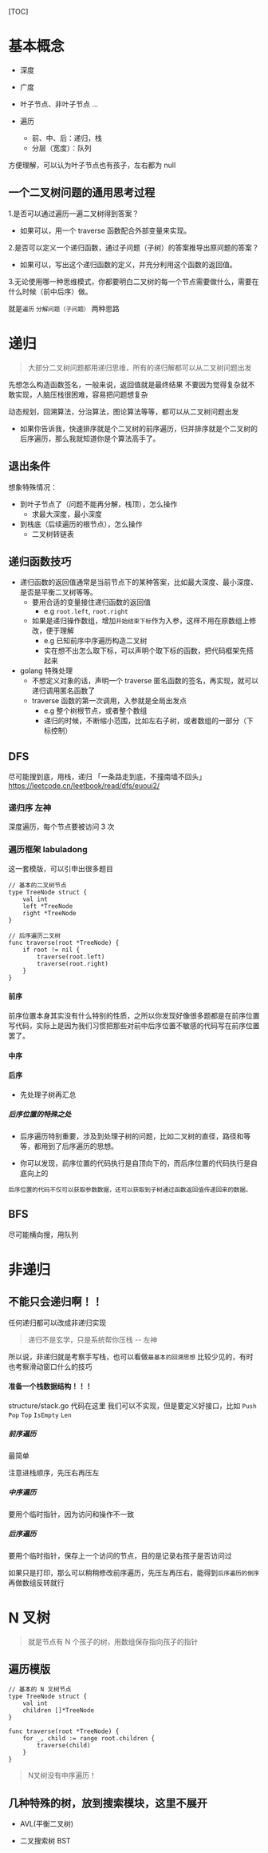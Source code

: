 [TOC]

# 基本概念
- 深度
- 广度
- 叶子节点、非叶子节点
...


- 遍历
	- 前、中、后：递归，栈
	- 分层（宽度）：队列


方便理解，可以认为叶子节点也有孩子，左右都为 null


## 一个二叉树问题的通用思考过程
1.是否可以通过遍历一遍二叉树得到答案？
* 如果可以，用一个 traverse 函数配合外部变量来实现。

2.是否可以定义一个递归函数，通过子问题（子树）的答案推导出原问题的答案？
* 如果可以，写出这个递归函数的定义，并充分利用这个函数的返回值。  

3.无论使用哪一种思维模式，你都要明白二叉树的每一个节点需要做什么，需要在什么时候（前中后序）做。

就是`遍历` `分解问题（子问题）` 两种思路

# 递归
> 大部分二叉树问题都用递归思维，所有的递归解都可以从二叉树问题出发

先想怎么构造函数签名，一般来说，返回值就是最终结果
不要因为觉得复杂就不敢实现，人脑压栈很困难，容易把问题想复杂

动态规划，回溯算法，分治算法，图论算法等等，都可以从二叉树问题出发
* 如果你告诉我，快速排序就是个二叉树的前序遍历，归并排序就是个二叉树的后序遍历，那么我就知道你是个算法高手了。


## 退出条件
想象特殊情况：
- 到叶子节点了（问题不能再分解，栈顶），怎么操作
	- 求最大深度，最小深度
- 到栈底（后续遍历的根节点），怎么操作
	- 二叉树转链表

## 递归函数技巧
- 递归函数的返回值通常是当前节点下的某种答案，比如最大深度、最小深度、是否是平衡二叉树等等。
	- 要用合适的变量接住递归函数的返回值
		- e.g `root.left`, `root.right`
	- 如果是递归操作数组，增加`开始结束下标`作为入参，这样不用在原数组上修改，便于理解
		- e.g 已知前序中序遍历构造二叉树
		- 实在想不出怎么取下标，可以声明个取下标的函数，把代码框架先搭起来
- golang 特殊处理
	- 不想定义对象的话，声明一个 traverse 匿名函数的签名，再实现，就可以递归调用匿名函数了
	- traverse 函数的第一次调用，入参就是全局出发点
		- e.g 整个树根节点，或者整个数组
		- 递归的时候，不断缩小范围，比如左右子树，或者数组的一部分（下标控制）






## DFS
尽可能搜到底，用栈，递归
「一条路走到底，不撞南墙不回头」
https://leetcode.cn/leetbook/read/dfs/euoui2/

### 递归序 左神
深度遍历，每个节点要被访问 3 次

### 遍历框架 labuladong
这一套模版，可以引申出很多题目
```golang
// 基本的二叉树节点
type TreeNode struct {
    val int
    left *TreeNode
    right *TreeNode
}

// 后序遍历二叉树
func traverse(root *TreeNode) {
    if root != nil {
        traverse(root.left)
        traverse(root.right)
    }
}
```

#### 前序

前序位置本身其实没有什么特别的性质，之所以你发现好像很多题都是在前序位置写代码，实际上是因为我们习惯把那些对前中后序位置不敏感的代码写在前序位置罢了。


#### 中序

#### 后序
* 先处理子树再汇总
##### 后序位置的特殊之处 
* 后序遍历特别重要，涉及到处理子树的问题，比如二叉树的直径，路径和等等，都用到了后序遍历的思想。

* 你可以发现，前序位置的代码执行是自顶向下的，而后序位置的代码执行是自底向上的

`后序位置的代码不仅可以获取参数数据，还可以获取到子树通过函数返回值传递回来的数据。`


## BFS
尽可能横向搜，用队列



# 非递归

## 不能只会递归啊！！

任何递归都可以改成非递归实现
> 递归不是玄学，只是系统帮你压栈  -- 左神

所以说，非递归就是考察手写栈，也可以看做`最基本的回溯思想`
比较少见的，有时也考察滑动窗口什么的技巧

#### 准备一个栈数据结构！！！
structure/stack.go 代码在这里
我们可以不实现，但是要定义好接口，比如 `Push` `Pop` `Top` `IsEmpty` `Len`

##### 前序遍历
最简单

注意进栈顺序，先压右再压左

##### 中序遍历

要用个临时指针，因为访问和操作不一致

##### 后序遍历

要用个临时指针，保存上一个访问的节点，目的是记录右孩子是否访问过

如果只是打印，那么可以稍稍修改前序遍历，先压左再压右，能得到`后序遍历的倒序` 再做数组反转就行


# N 叉树
> 就是节点有 N 个孩子的树，用数组保存指向孩子的指针
## 遍历模版
```golang
// 基本的 N 叉树节点
type TreeNode struct {
    val int
    children []*TreeNode
}

func traverse(root *TreeNode) {
    for _, child := range root.children {
        traverse(child)
    }
}
```

> N叉树没有中序遍历！

## 几种特殊的树，放到搜索模块，这里不展开

- AVL(平衡二叉树)

- 二叉搜索树 BST